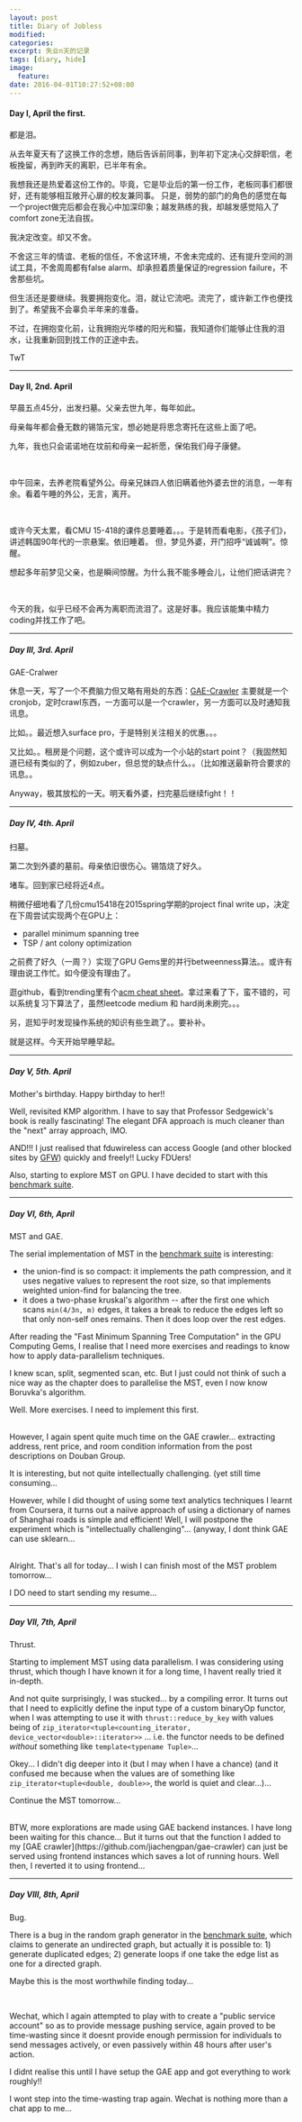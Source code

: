 ```yaml
---
layout: post
title: Diary of Jobless
modified:
categories: 
excerpt: 失业n天的记录
tags: [diary, hide]
image:
  feature:
date: 2016-04-01T10:27:52+08:00
---
```


#### Day I, April the first.

都是泪。

从去年夏天有了这换工作的念想，随后告诉前同事，到年初下定决心交辞职信，老板挽留，再到昨天的离职，已半年有余。

我想我还是热爱着这份工作的。毕竟，它是毕业后的第一份工作，老板同事们都很好，还有能够相互敞开心扉的校友兼同事。
只是，弱势的部门的角色的感觉在每一个project做完后都会在我心中加深印象；越发熟练的我，却越发感觉陷入了comfort zone无法自拔。

我决定改变。却又不舍。

不舍这三年的情谊、老板的信任，不舍这环境，不舍未完成的、还有提升空间的测试工具，不舍周周都有false alarm、却承担着质量保证的regression failure，不舍那些坑。

但生活还是要继续。我要拥抱变化。泪，就让它流吧。流完了，或许新工作也便找到了。希望我不会辜负半年来的准备。

不过，在拥抱变化前，让我拥抱光华楼的阳光和猫，我知道你们能够止住我的泪水，让我重新回到找工作的正途中去。

TwT

----------

#### Day II, 2nd. April

早晨五点45分，出发扫墓。父亲去世九年，每年如此。

母亲每年都会叠无数的锡箔元宝，想必她是将思念寄托在这些上面了吧。

九年，我也只会诺诺地在坟前和母亲一起祈愿，保佑我们母子康健。

<br>

中午回来，去养老院看望外公。母亲兄妹四人依旧瞒着他外婆去世的消息，一年有余。看着午睡的外公，无言，离开。

<br>

或许今天太累，看CMU 15-418的课件总要睡着。。。于是转而看电影，《孩子们》，讲述韩国90年代的一宗悬案。依旧睡着。
但，梦见外婆，开门招呼“诚诚啊”。惊醒。

想起多年前梦见父亲，也是瞬间惊醒。为什么我不能多睡会儿，让他们把话讲完？

<br>

今天的我，似乎已经不会再为离职而流泪了。这是好事。我应该能集中精力coding并找工作了吧。

----------

##### Day III, 3rd. April

GAE-Cralwer

休息一天，写了一个不费脑力但又略有用处的东西：[GAE-Crawler](https://github.com/jiachengpan/gae-crawler)
主要就是一个cronjob，定时crawl东西，一方面可以是一个crawler，另一方面可以及时通知我讯息。

比如。。最近想入surface pro，于是特别关注相关的优惠。。。

又比如。。租房是个问题，这个或许可以成为一个小站的start point？（我固然知道已经有类似的了，例如zuber，但总觉的缺点什么。。（比如推送最新符合要求的讯息。。

Anyway，极其放松的一天。明天看外婆，扫完墓后继续fight！！

----------

##### Day IV, 4th. April

扫墓。

第二次到外婆的墓前。母亲依旧很伤心。锡箔烧了好久。

堵车。回到家已经将近4点。

稍微仔细地看了几份cmu15418在2015spring学期的project final write up，决定在下周尝试实现两个在GPU上：

* parallel minimum spanning tree
* TSP / ant colony optimization

之前费了好久（一周？）实现了GPU Gems里的并行betweenness算法。。或许有理由说工作忙。如今便没有理由了。

逛github，看到trending里有个[acm cheat sheet](https://github.com/soulmachine/acm-cheat-sheet)。拿过来看了下，蛮不错的，可以系统复习下算法了，虽然leetcode medium 和 hard尚未刷完。。。

另，逛知乎时发现操作系统的知识有些生疏了。。要补补。

就是这样。今天开始早睡早起。

----------

##### Day V, 5th. April

Mother's birthday. Happy birthday to her!!

Well, revisited KMP algorithm. I have to say that Professor Sedgewick's book is really fascinating! The elegant DFA approach is much cleaner than the "next" array approach, IMO.

AND!!! I just realised that fduwireless can access Google (and other blocked sites by [GFW](https://en.wikipedia.org/wiki/Great_Firewall)) quickly and freely!!
Lucky FDUers!

Also, starting to explore MST on GPU. I have decided to start with this [benchmark suite](http://www.cs.cmu.edu/~pbbs/benchmarks.html).

---------

##### Day VI, 6th, April

MST and GAE.

The serial implementation of MST in the [benchmark suite](http://www.cs.cmu.edu/~pbbs/benchmarks.html) is interesting:

* the union-find is so compact: it implements the path compression, and it uses negative values to represent the root size, so that implements weighted union-find for balancing the tree.
* it does a two-phase kruskal's algorithm -- after the first one which scans `min(4/3n, m)` edges, it takes a break to reduce the edges left so that only non-self ones remains. Then it does loop over the rest edges.

After reading the "Fast Minimum Spanning Tree Computation" in the GPU Computing Gems, I realise that I need more exercises and readings to know how to apply data-parallelism techniques.

I knew scan, split, segmented scan, etc. But I just could not think of such a nice way as the chapter does to parallelise the MST, even I now know Boruvka's algorithm.

Well. More exercises. I need to implement this first.

<br>
However, I again spent quite much time on the GAE crawler... extracting address, rent price, and room condition information from the post descriptions on Douban Group.

It is interesting, but not quite intellectually challenging. (yet still time consuming...

However, while I did thought of using some text analytics techniques I learnt from Coursera, it turns out a naiive approach of using a dictionary of names of Shanghai roads is simple and efficient!
Well, I will postpone the experiment which is "intellectually challenging"... (anyway, I dont think GAE can use sklearn...

<br>
Alright. That's all for today... I wish I can finish most of the MST problem tomorrow...

I DO need to start sending my resume...

---------

##### Day VII, 7th, April

Thrust.

Starting to implement MST using data parallelism. I was considering using thrust, which though I have known it for a long time, I havent really tried it in-depth.

And not quite surprisingly, I was stucked... by a compiling error. 
It turns out that I need to explicitly define the input type of a custom binaryOp functor, 
when I was attempting to use it with `thrust::reduce_by_key` with values being of `zip_iterator<tuple<counting_iterator, device_vector<double>::iterator>>` ...
i.e. the functor needs to be defined *without* something like `template<typename Tuple>`...

Okey... I didn't dig deeper into it (but I may when I have a chance) 
(and it confused me because when the values are of something like `zip_iterator<tuple<double, double>>`, the world is quiet and clear...)... 

Continue the MST tomorrow...

<br>
BTW, more explorations are made using GAE backend instances. I have long been waiting for this chance...
But it turns out that the function I added to my [GAE crawler](https://github.com/jiachengpan/gae-crawler) can just be served using frontend instances which saves a lot of running hours.
Well then, I reverted it to using frontend...

----------

##### Day VIII, 8th, April

Bug.

There is a bug in the random graph generator in the [benchmark suite](http://www.cs.cmu.edu/~pbbs/benchmarks.html), which claims to generate an undirected graph, but actually it is possible to: 1) generate duplicated edges; 2) generate loops if one take the edge list as one for a directed graph.

Maybe this is the most worthwhile finding today...

<br>

Wechat, which I again attempted to play with to create a "public service account" so as to provide message pushing service, 
again proved to be time-wasting since it doesnt provide enough permission for individuals to send messages actively, or even passively within 48 hours after user's action.

I didnt realise this until I have setup the GAE app and got everything to work roughly!!

I wont step into the time-wasting trap again. Wechat is nothing more than a chat app to me...

